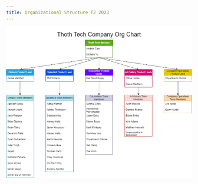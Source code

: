 ```yaml
---
title: Organizational Structure T2 2023
---
```


![Org chart](/Starlight-Documentation-Website/public/Org_Chart.png)
